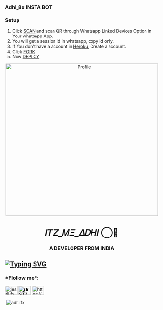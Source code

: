 ### Adhi_8x INSTA BOT

### Setup

1. Click [SCAN](https://levanter.up.railway.app/md) and scan QR through Whatsapp Linked Devices Option in Your whatsapp App.
2. You will get a session id in whatsapp, copy id only.
3. If You don't have a account in [Heroku](https://signup.heroku.com/), Create a account.
4. Click [FORK](https://github.com/Adhiifx/Cyber-Adhii/fork)
5. Now [DEPLOY](https://levanter.up.railway.app/dmd)
<p align="center">
  <a href="https://www.instagram.com/https://instagram.com/jes6i.fx/"><img src="https://i.imgur.com/E1Eksog.jpeg/Bungee%20Shades.png?raw=true" width="500" alt="Profile"/> </a>
</p>


                                           
                                           
<h1 align="center">𝛪𝑇𝛧_𝛭𝛯_𝛥𝐷𝛨𝛪 ⃝💎</h1>
<h3 align="center">A DEVELOPER FROM INDIA</h3>
  
  ## [![Typing SVG](https://readme-typing-svg.herokuapp.com?font=Rockstar-ExtraBold&color=F33A6A&lines=WELCOME+TO+JESTI+GIT;CREATED+BY+ADHI+8x;I+AM+AN+EDITOR+JOIN+DISCORD+FOR+MORE)](https://git.io/typing-svg)

<h3 align="left">*Flollow me*:</h3>
<p align="left">
<a href="https://instagram.com/jestii.fx" target="blank"><img align="center" src="https://raw.githubusercontent.com/rahuldkjain/github-profile-readme-generator/master/src/images/icons/Social/instagram.svg" alt="jestii.fx" height="30" width="40" /></a>
<a href="https://www.youtube.com/c/𝙅𝙀𝙎𝙏𝙄 𝙈𝙋⁴" target="blank"><img align="center" src="https://raw.githubusercontent.com/rahuldkjain/github-profile-readme-generator/master/src/images/icons/Social/youtube.svg" alt="𝙅𝙀𝙎𝙏𝙄 𝙈𝙋⁴" height="30" width="40" /></a>
<a href="https://discord.gg/https://discord.gg/xvdwk77w" target="blank"><img align="center" src="https://raw.githubusercontent.com/rahuldkjain/github-profile-readme-generator/master/src/images/icons/Social/discord.svg" alt="https://discord.gg/npuSS3hfdc" height="30" width="40" /></a>
</p>


<p>&nbsp;<img align="center" src="https://github-readme-stats.vercel.app/api?username=adhiifx&show_icons=true&locale=en" alt="adhiifx" /></p>
